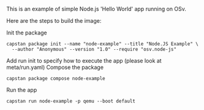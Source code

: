 This is an example of simple Node.js 'Hello World' app running on OSv.

Here are the steps to build the image:

Init the package
```
capstan package init --name "node-example" --title "Node.JS Example" \
  --author "Anonymous" --version "1.0" --require "osv.node-js"
```
Add run init to specify how to execute the app (please look at meta/run.yaml)
Compose the package
```
capstan package compose node-example
```
Run the app
```
capstan run node-example -p qemu --boot default
```
